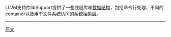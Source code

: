 
LLVM支持库libSupport提供了一些底层库和[数据结构](https://llvm.org/docs/ProgrammersManual.html)，包括命令行处理、不同的container以及用于文件系统访问的系统抽象层。  

---------------------    
[原文](https://releases.llvm.org/11.0.0/tools/clang/docs/InternalsManual.html#llvm-support-library)
